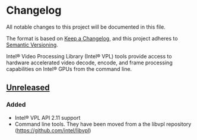 # Changelog
All notable changes to this project will be documented in this file.

The format is based on [Keep a Changelog](https://keepachangelog.com/en/1.0.0/),
and this project adheres to [Semantic Versioning](https://semver.org/spec/v2.0.0.html).

Intel® Video Processing Library (Intel® VPL) tools provide access to hardware
accelerated video decode, encode, and frame processing capabilities on Intel®
GPUs from the command line.

## [Unreleased]

### Added
- Intel® VPL API 2.11 support
- Command line tools. They have been moved from a the libvpl repository
  (https://github.com/intel/libvpl)


[Unreleased]: https://github.com/intel/libvpl/compare/v1.0.0...HEAD
[1.0.0]: https://github.com/intel/libvpl/releases/tag/v1.0.0

